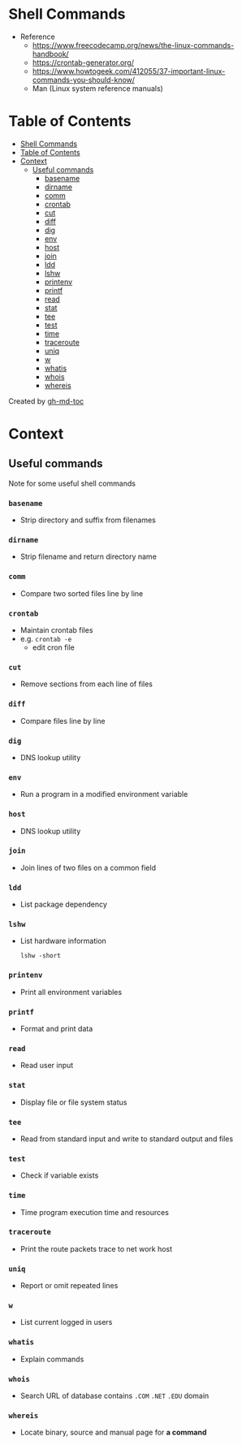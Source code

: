 # Shell Commands
- Reference
    - https://www.freecodecamp.org/news/the-linux-commands-handbook/
    - https://crontab-generator.org/
    - https://www.howtogeek.com/412055/37-important-linux-commands-you-should-know/
    - Man (Linux system reference manuals)

Table of Contents
=================

* [Shell Commands](#shell-commands)
* [Table of Contents](#table-of-contents)
* [Context](#context)
   * [Useful commands](#useful-commands)
      * [basename](#basename)
      * [dirname](#dirname)
      * [comm](#comm)
      * [crontab](#crontab)
      * [cut](#cut)
      * [diff](#diff)
      * [dig](#dig)
      * [env](#env)
      * [host](#host)
      * [join](#join)
      * [ldd](#ldd)
      * [lshw](#lshw)
      * [printenv](#printenv)
      * [printf](#printf)
      * [read](#read)
      * [stat](#stat)
      * [tee](#tee)
      * [test](#test)
      * [time](#time)
      * [traceroute](#traceroute)
      * [uniq](#uniq)
      * [w](#w)
      * [whatis](#whatis)
      * [whois](#whois)
      * [whereis](#whereis)

Created by [gh-md-toc](https://github.com/ekalinin/github-markdown-toc)

# Context

## Useful commands
Note for some useful shell commands

### `basename`
- Strip directory and suffix from filenames

### `dirname`
- Strip filename and return directory name

### `comm`
- Compare two sorted files line by line

### `crontab`
- Maintain crontab files
- e.g. ```crontab -e```
    - edit cron file

### `cut`
- Remove sections from each line of files

### `diff`
- Compare files line by line

### `dig`
- DNS lookup utility

### `env`
- Run a program in a modified environment variable

### `host`
- DNS lookup utility

### `join`
- Join lines of two files on a common field

### `ldd`
- List package dependency

### `lshw`
- List hardware information
    ```
    lshw -short
    ```

### `printenv`
- Print all environment variables

### `printf`
- Format and print data

### `read`
- Read user input

### `stat`
- Display file or file system status

### `tee`
- Read from standard input and write to standard output and files

### `test`
- Check if variable exists

### `time`
- Time program execution time and resources

### `traceroute`
- Print the route packets trace to net work host

### `uniq`
- Report or omit repeated lines

### `w`
- List current logged in users

### `whatis`
- Explain commands

### `whois`
- Search URL of database contains `.COM` `.NET` `.EDU` domain

### `whereis`
- Locate binary, source and manual page for __a command__
